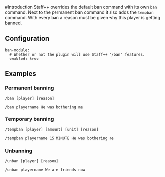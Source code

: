 #Introduction
Staff++ overrides the default ban command with its own `ban` command. Next to the permanent ban command it also adds the `tempban` command.
With every ban a reason must be given why this player is getting banned.

## Configuration
```
ban-module:
  # Whether or not the plugin will use Staff++ "/ban" features.
  enabled: true
```


## Examples

### Permanent banning
`/ban [player] [reason]`
```
/ban playername He was bothering me
```

### Temporary banning
`/tempban [player] [amount] [unit] [reason]`
```
/tempban playername 15 MINUTE He was bothering me
```

### Unbanning
`/unban [player] [reason]`
```
/unban playername We are friends now
```